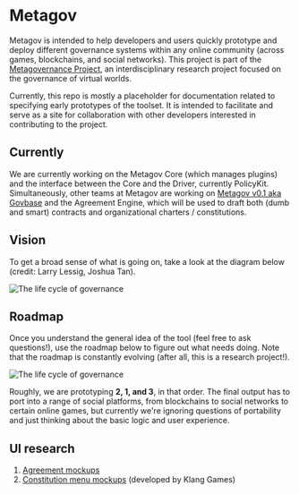 # Metagov

Metagov is intended to help developers and users quickly prototype and deploy different governance systems within any online community (across games, blockchains, and social networks). This project is part of the [Metagovernance Project](www.metagov.org), an interdisciplinary research project focused on the governance of virtual worlds. 

Currently, this repo is mostly a placeholder for documentation related to specifying early prototypes of the toolset. It is intended to facilitate and serve as a site for collaboration with other developers interested in contributing to the project.

## Currently
We are currently working on the Metagov Core (which manages plugins) and the interface between the Core and the Driver, currently PolicyKit. Simultaneously, other teams at Metagov are working on [Metagov v0.1 aka Govbase](https://github.com/thelastjosh/govbase) and the Agreement Engine, which will be used to draft both (dumb and smart) contracts and organizational charters / constitutions.

## Vision
To get a broad sense of what is going on, take a look at the diagram below (credit: Larry Lessig, Joshua Tan).

![The life cycle of governance](https://github.com/thelastjosh/metagov-prototype/blob/master/Stages%20of%20governance.jpg "Life cycle of governance")

## Roadmap
Once you understand the general idea of the tool (feel free to ask questions!), use the roadmap below to figure out what needs doing. Note that the roadmap is constantly evolving (after all, this is a research project!). 

![The life cycle of governance](https://github.com/thelastjosh/metagov-prototype/blob/master/Functional%20spec.svg "Functional spec")

Roughly, we are prototyping **2, 1, and 3**, in that order. The final output has to port into a range of social platforms, from blockchains to social networks to certain online games, but currently we're ignoring questions of portability and just thinking about the basic logic and user experience. 

## UI research
1. [Agreement mockups](https://drive.google.com/open?id=1jCyOkpSSgoLUBBUsW0q9ediwtW6-OT0a)
2. [Constitution menu mockups](https://drive.google.com/file/d/1yqeXb8rGE3HqYbkAF-31_v5osRDKSdFy/view?usp=sharing) (developed by Klang Games)
